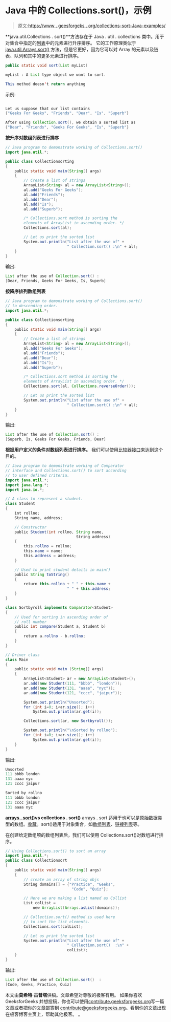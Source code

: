 # Java 中的 Collections.sort()，示例

> 原文:[https://www . geesforgeks . org/collections-sort-Java-examples/](https://www.geeksforgeeks.org/collections-sort-java-examples/)

**java.util.Collections . sort()**方法存在于 Java . util . collections 类中。用于对集合中指定的[列表](https://www.geeksforgeeks.org/list-interface-java-examples/)中的元素进行升序排序。
它的工作原理类似于 [java.util.Arrays.sort()](https://www.geeksforgeeks.org/arrays-sort-in-java-with-examples/) 方法，但是它更好，因为它可以对 Array 的元素以及链表、队列和其中的更多元素进行排序。

```java
public static void sort(List myList)

myList : A List type object we want to sort.

This method doesn't return anything

```

示例:

```java

Let us suppose that our list contains
{"Geeks For Geeks", "Friends", "Dear", "Is", "Superb"}

After using Collection.sort(), we obtain a sorted list as
{"Dear", "Friends", "Geeks For Geeks", "Is", "Superb"}

```

**按升序对数组列表进行排序**

```java
// Java program to demonstrate working of Collections.sort()
import java.util.*;

public class Collectionsorting
{
    public static void main(String[] args)
    {
        // Create a list of strings
        ArrayList<String> al = new ArrayList<String>();
        al.add("Geeks For Geeks");
        al.add("Friends");
        al.add("Dear");
        al.add("Is");
        al.add("Superb");

        /* Collections.sort method is sorting the
        elements of ArrayList in ascending order. */
        Collections.sort(al);

        // Let us print the sorted list
        System.out.println("List after the use of" +
                           " Collection.sort() :\n" + al);
    }
}
```

输出:

```java
List after the use of Collection.sort() :
[Dear, Friends, Geeks For Geeks, Is, Superb]

```

**按降序排列数组列表**

```java
// Java program to demonstrate working of Collections.sort()
// to descending order.
import java.util.*;

public class Collectionsorting
{
    public static void main(String[] args)
    {
        // Create a list of strings
        ArrayList<String> al = new ArrayList<String>();
        al.add("Geeks For Geeks");
        al.add("Friends");
        al.add("Dear");
        al.add("Is");
        al.add("Superb");

        /* Collections.sort method is sorting the
        elements of ArrayList in ascending order. */
        Collections.sort(al, Collections.reverseOrder());

        // Let us print the sorted list
        System.out.println("List after the use of" +
                           " Collection.sort() :\n" + al);
    }
}
```

输出:

```java
List after the use of Collection.sort() :
[Superb, Is, Geeks For Geeks, Friends, Dear]

```

**根据用户定义的条件对数组列表进行排序。**
我们可以使用[比较器接口](https://www.geeksforgeeks.org/comparator-interface-java/)来达到这个目的。

```java
// Java program to demonstrate working of Comparator
// interface and Collections.sort() to sort according
// to user defined criteria.
import java.util.*;
import java.lang.*;
import java.io.*;

// A class to represent a student.
class Student
{
    int rollno;
    String name, address;

    // Constructor
    public Student(int rollno, String name,
                               String address)
    {
        this.rollno = rollno;
        this.name = name;
        this.address = address;
    }

    // Used to print student details in main()
    public String toString()
    {
        return this.rollno + " " + this.name +
                           " " + this.address;
    }
}

class Sortbyroll implements Comparator<Student>
{
    // Used for sorting in ascending order of
    // roll number
    public int compare(Student a, Student b)
    {
        return a.rollno - b.rollno;
    }
}

// Driver class
class Main
{
    public static void main (String[] args)
    {
        ArrayList<Student> ar = new ArrayList<Student>();
        ar.add(new Student(111, "bbbb", "london"));
        ar.add(new Student(131, "aaaa", "nyc"));
        ar.add(new Student(121, "cccc", "jaipur"));

        System.out.println("Unsorted");
        for (int i=0; i<ar.size(); i++)
            System.out.println(ar.get(i));

        Collections.sort(ar, new Sortbyroll());

        System.out.println("\nSorted by rollno");
        for (int i=0; i<ar.size(); i++)
            System.out.println(ar.get(i));
    }
}
```

输出:

```java
Unsorted
111 bbbb london
131 aaaa nyc
121 cccc jaipur

Sorted by rollno
111 bbbb london
121 cccc jaipur
131 aaaa nyc

```

**[arrays . sort()](https://www.geeksforgeeks.org/arrays-sort-in-java-with-examples/)vs collections . sort()**
arrays . sort 适用于也可以是原始数据类型的数组。[收藏](https://www.geeksforgeeks.org/collections-in-java-2/)。sort()适用于对象集合，如[数组列表](https://www.geeksforgeeks.org/arraylist-in-java/)、[链接列表](http://geeksquiz.com/linked-list-in-java/)等。

在创建给定数组项的数组列表后，我们可以使用 Collections.sort()对数组进行排序。

```java
// Using Collections.sort() to sort an array
import java.util.*;
public class Collectionsort
{
    public static void main(String[] args)
    {
        // create an array of string objs
        String domains[] = {"Practice", "Geeks",
                             "Code", "Quiz"};

        // Here we are making a list named as Collist
        List colList =
            new ArrayList(Arrays.asList(domains));

        // Collection.sort() method is used here
        // to sort the list elements.
        Collections.sort(colList);

        // Let us print the sorted list
        System.out.println("List after the use of" +
                           " Collection.sort()  :\n" +
                           colList);
    }
}
```

输出:

```java
List after the use of Collection.sort()  :
[Code, Geeks, Practice, Quiz]

```

本文由**莫希特·古普塔**供稿。文章希望对尊敬的极客有用。
如果你喜欢 GeeksforGeeks 并想投稿，你也可以使用[contribute.geeksforgeeks.org](http://www.contribute.geeksforgeeks.org)写一篇文章或者把你的文章邮寄到 contribute@geeksforgeeks.org。看到你的文章出现在极客博客主页上，帮助其他极客。
。